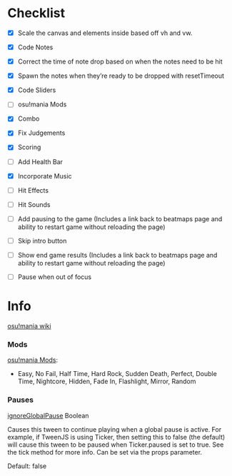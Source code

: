 # Checklist

- [x] Scale the canvas and elements inside based off vh and vw.

- [x] Code Notes
- [x] Correct the time of note drop based on when the notes need to be hit
- [x] Spawn the notes when they’re ready to be dropped with resetTimeout
- [x] Code Sliders
- [ ] osu!mania Mods

- [x] Combo
- [x] Fix Judgements
- [x] Scoring
- [ ] Add Health Bar

- [x] Incorporate Music
- [ ] Hit Effects
- [ ] Hit Sounds

- [ ] Add pausing to the game (Includes a link back to beatmaps page and ability to restart game without reloading the page)
- [ ] Skip intro button
- [ ] Show end game results (Includes a link back to beatmaps page and ability to restart game without reloading the page)

- [ ] Pause when out of focus

# Info

[osu!mania wiki](https://osu.ppy.sh/wiki/en/Game_mode/osu%21mania)

### Mods

[osu!mania Mods](https://osu.ppy.sh/wiki/en/Game_modifier):

- Easy, No Fail, Half Time, Hard Rock, Sudden Death, Perfect, Double Time, Nightcore, Hidden, Fade In, Flashlight, Mirror, Random

### Pauses

[ignoreGlobalPause](https://createjs.com/docs/tweenjs/classes/AbstractTween.html#property_ignoreGlobalPause) Boolean

Causes this tween to continue playing when a global pause is active. For example, if TweenJS is using Ticker, then setting this to false (the default) will cause this tween to be paused when Ticker.paused is set to true. See the tick method for more info. Can be set via the props parameter.

Default: false
